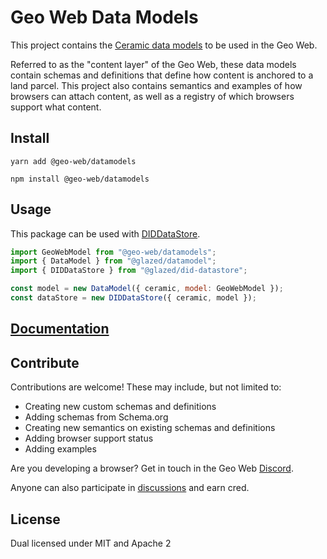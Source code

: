 # Geo Web Data Models

This project contains the [Ceramic data models](https://developers.ceramic.network/tools/glaze/datamodel/) to be used in the Geo Web.

Referred to as the "content layer" of the Geo Web, these data models contain schemas and definitions that define how content is anchored to a land parcel. This project also contains semantics and examples of how browsers can attach content, as well as a registry of which browsers support what content.

## Install

```
yarn add @geo-web/datamodels
```

```
npm install @geo-web/datamodels
```

## Usage

This package can be used with [DIDDataStore](https://developers.ceramic.network/tools/glaze/did-datastore/#did-datastore).

```js
import GeoWebModel from "@geo-web/datamodels";
import { DataModel } from "@glazed/datamodel";
import { DIDDataStore } from "@glazed/did-datastore";

const model = new DataModel({ ceramic, model: GeoWebModel });
const dataStore = new DIDDataStore({ ceramic, model });
```

## [Documentation](./docs/README.md)

## Contribute

Contributions are welcome! These may include, but not limited to:

- Creating new custom schemas and definitions
- Adding schemas from Schema.org
- Creating new semantics on existing schemas and definitions
- Adding browser support status
- Adding examples

Are you developing a browser? Get in touch in the Geo Web [Discord](https://discord.gg/reXgPru7ck).

Anyone can also participate in [discussions](https://forum.geoweb.network/c/protocol/content-layer/12) and earn cred.

## License

Dual licensed under MIT and Apache 2
